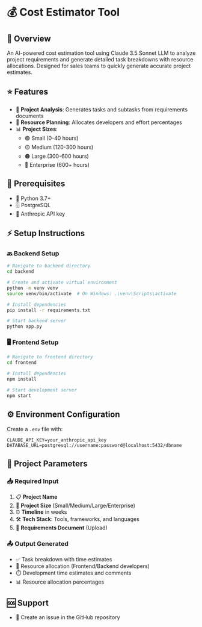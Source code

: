 # 💰 Cost Estimator Tool

## 🎯 Overview

An AI-powered cost estimation tool using Claude 3.5 Sonnet LLM to analyze project requirements and generate detailed task breakdowns with resource allocations. Designed for sales teams to quickly generate accurate project estimates.

## ⭐ Features

* 🤖 **Project Analysis**: Generates tasks and subtasks from requirements documents
* 👥 **Resource Planning**: Allocates developers and effort percentages
* 📊 **Project Sizes**:
  * 🟢 Small (0-40 hours)
  * 🟡 Medium (120-300 hours)
  * 🟠 Large (300-600 hours)
  * 🔴 Enterprise (600+ hours)

## 🔧 Prerequisites

* 🐍 Python 3.7+
* 🗄️ PostgreSQL
* 🔑 Anthropic API key

## ⚡ Setup Instructions

### 🔙 Backend Setup

```bash
# Navigate to backend directory
cd backend

# Create and activate virtual environment
python -m venv venv
source venv/bin/activate  # On Windows: .\venv\Scripts\activate

# Install dependencies
pip install -r requirements.txt

# Start backend server
python app.py
```

### 🖥️ Frontend Setup

```bash
# Navigate to frontend directory
cd frontend

# Install dependencies
npm install

# Start development server
npm start
```

## ⚙️ Environment Configuration

Create a `.env` file with:
```plaintext
CLAUDE_API_KEY=your_anthropic_api_key
DATABASE_URL=postgresql://username:password@localhost:5432/dbname
```


## 📝 Project Parameters

### 📥 Required Input
1. 📋 **Project Name**
2. 📏 **Project Size** (Small/Medium/Large/Enterprise)
3. ⏰ **Timeline** in weeks
4. 🛠️ **Tech Stack**: Tools, frameworks, and languages
5. 📄 **Requirements Document** (Upload)

### 📤 Output Generated
* ✅ Task breakdown with time estimates
* 👥 Resource allocation (Frontend/Backend developers)
* ⏱️ Development time estimates and comments
* 📊 Resource allocation percentages


## 🆘 Support

* 🐛 Create an issue in the GitHub repository
